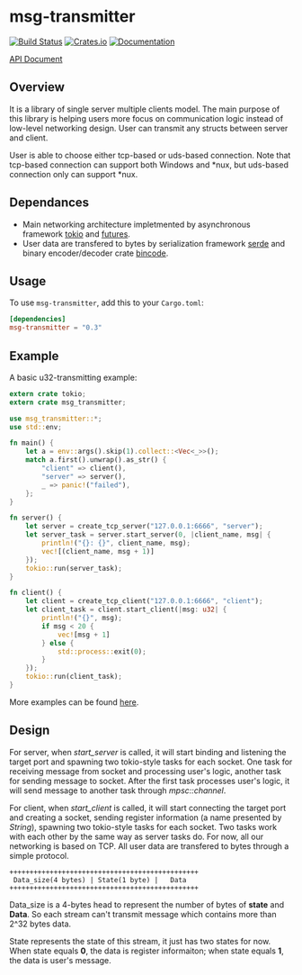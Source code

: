 # msg-transmitter
[![Build Status](https://travis-ci.org/ChijinZ/msg-transmitter.svg?branch=master)](https://travis-ci.org/ChijinZ/msg-transmitter)
[![Crates.io](https://img.shields.io/crates/v/msg-transmitter.svg)](https://crates.io/crates/msg-transmitter)
[![Documentation](https://docs.rs/msg-transmitter/badge.svg)](https://docs.rs/msg-transmitter)

[API Document](https://docs.rs/msg-transmitter/0.3.1/msg_transmitter/)
## Overview
It is a library of single server multiple clients model. The main purpose of this library is helping users more focus on communication logic instead of low-level networking design. User can transmit any structs between server and client.

User is able to choose either tcp-based or uds-based connection. Note that tcp-based connection can support both Windows and *nux, but uds-based connection only can support *nux.
## Dependances
- Main networking architecture impletmented by asynchronous framework [tokio](https://github.com/tokio-rs/tokio) and [futures](https://github.com/rust-lang-nursery/futures-rs).
- User data are transfered to bytes by serialization framework [serde](https://github.com/serde-rs/serde) and binary encoder/decoder crate [bincode](https://github.com/TyOverby/bincode).

## Usage
To use `msg-transmitter`, add this to your `Cargo.toml`:

```toml
[dependencies]
msg-transmitter = "0.3"
```

## Example
A basic u32-transmitting example:
```rust
extern crate tokio;
extern crate msg_transmitter;

use msg_transmitter::*;
use std::env;

fn main() {
    let a = env::args().skip(1).collect::<Vec<_>>();
    match a.first().unwrap().as_str() {
        "client" => client(),
        "server" => server(),
        _ => panic!("failed"),
    };
}

fn server() {
    let server = create_tcp_server("127.0.0.1:6666", "server");
    let server_task = server.start_server(0, |client_name, msg| {
        println!("{}: {}", client_name, msg);
        vec![(client_name, msg + 1)]
    });
    tokio::run(server_task);
}

fn client() {
    let client = create_tcp_client("127.0.0.1:6666", "client");
    let client_task = client.start_client(|msg: u32| {
        println!("{}", msg);
        if msg < 20 {
            vec![msg + 1]
        } else {
            std::process::exit(0);
        }
    });
    tokio::run(client_task);
}
```
More examples can be found [here](https://github.com/ChijinZ/msg-transmitter/tree/master/examples).
## Design
For server, when *start_server* is called, it will start binding and listening the target port and spawning two tokio-style tasks for each socket. One task for receiving message from socket and processing user's logic, another task for sending message to socket. After the first task processes user's logic, it will send message to another task through *mpsc::channel*.

For client, when *start_client* is called, it will start connecting the target port and creating a socket, sending register information (a name presented by *String*), spawning two tokio-style tasks for each socket. Two tasks work with each other by the same way as server tasks do.
For now, all our networking is based on TCP. All user data are transfered to bytes through a simple protocol. 

    +++++++++++++++++++++++++++++++++++++++++++++++
     Data_size(4 bytes) | State(1 byte) |   Data
    +++++++++++++++++++++++++++++++++++++++++++++++

Data_size is a 4-bytes head to represent the number of bytes of **state** and **Data**. So each stream can't transmit message which contains more than 2^32 bytes data.

State represents the state of this stream, it just has two states for now. When state equals **0**, the data is register informaiton; when state equals **1**, the data is user's message.
